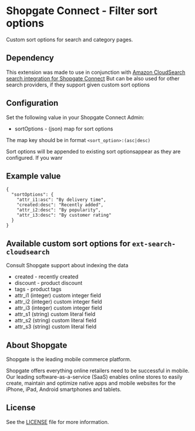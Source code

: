 # Shopgate Connect - Filter sort options

Custom sort options for search and category pages.

## Dependency

This extension was made to use in conjunction with [Amazon CloudSearch search integration for Shopgate Connect](https://github.com/shopgate/ext-search-cloudsearch)
But can be also used for other search providers, if they support given custom sort options


## Configuration

Set the following value in your Shopgate Connect Admin:

* sortOptions - (json) map for sort options

The map key should be in format `<sort_option>:(asc|desc)`

Sort options will be appended to existing sort optionsappear as they are configured. If you wanr

## Example value
```
{
  "sortOptions": {
    "attr_i1:asc": "By delivery time",
    "created:desc": "Recently added",
    "attr_i2:desc": "By popularity",
    "attr_i3:desc": "By customer rating"
  }
}
```

## Available custom sort options for `ext-search-cloudsearch`

Consult Shopgate support about indexing the data

* created - recently created
* discount - product discount
* tags - product tags
* attr_i1 (integer) custom integer field
* attr_i2 (integer) custom integer field
* attr_i3 (integer) custom integer field
* attr_s1 (string) custom literal field
* attr_s2 (string) custom literal field
* attr_s3 (string) custom literal field

## About Shopgate

Shopgate is the leading mobile commerce platform.

Shopgate offers everything online retailers need to be successful in mobile. Our leading
software-as-a-service (SaaS) enables online stores to easily create, maintain and optimize native
apps and mobile websites for the iPhone, iPad, Android smartphones and tablets.
## License
See the [LICENSE](./LICENSE) file for more information.

